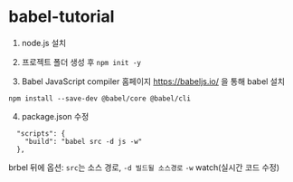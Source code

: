 # babel-tutorial
1. node.js 설치  


2. 프로젝트 폴더 생성 후 ```npm init -y```


3. Babel JavaScript compiler 홈페이지 https://babeljs.io/ 을 통해 babel 설치
```
npm install --save-dev @babel/core @babel/cli
```


4. package.json 수정
```
  "scripts": {
    "build": "babel src -d js -w"
  },
```
brbel 뒤에 옵션: ```src```는 소스 경로, ```-d 빌드될 소스경로``` ```-w``` watch(실시간 코드 수정)


